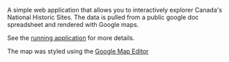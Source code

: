 A simple web application that allows you to interactively explorer Canada's National Historic Sites. The data is pulled from a public google doc spreadsheet and rendered with Google maps.

See the [running application](http://historic-sites.mybluemix.net/map.html) for more details.

The map was styled using the [Google Map Editor](http://googlemaps.github.io/js-samples/styledmaps/wizard/index.html)